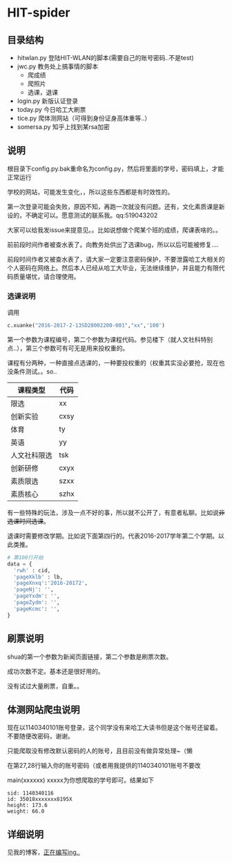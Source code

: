 # HIT-spider

## 目录结构

- hitwlan.py 登陆HIT-WLAN的脚本(需要自己的账号密码..不是test)
- jwc.py 教务处上搞事情的脚本
  - 爬成绩
  - 爬照片
  - 选课，退课
- login.py 新版认证登录
- today.py 今日哈工大刷票
- tice.py 爬体测网站（可得到身份证身高体重等..）
- somersa.py 知乎上找到某rsa加密

## 说明
根目录下config.py.bak重命名为config.py，然后将里面的学号，密码填上，才能正常运行

学校的网站，可能发生变化，，所以这些东西都是有时效性的。

第一次登录可能会失败，原因不知，再跑一次就没有问题。还有，文化素质课是新设的，不确定可以。愿意测试的联系我。qq:519043202

大家可以给我发issue来提意见。。比如说想做个爬某个班的成绩，爬课表啥的。。

前前段时间作者被查水表了。向教务处供出了选课bug，所以以后可能被修复....

前段时间作者又被查水表了，请大家一定要注意密码保护，不要泄露哈工大相关的个人密码在网络上。然后本人已经从哈工大毕业，无法继续维护，并且能力有限代码质量堪忧，请合理使用。

### 选课说明

调用

```python
c.xuanke("2016-2017-2-13SD28002200-001","xx",'100')
```

第一个参数为课程编号，第二个参数为课程代码。参见楼下（就人文社科特别点..），第三个参数可有可无是用来投权重的。

课程有分两种，一种直接点选课的，一种要投权重的（权重其实没必要抢，现在也没条件测试。。so..

| 课程类型   | 代码   |
| ------ | ---- |
| 限选     | xx   |
| 创新实验   | cxsy |
| 体育     | ty   |
| 英语     | yy   |
| 人文社科限选 | tsk  |
| 创新研修   | cxyx |
| 素质限选   | szxx |
| 素质核心   | szhx |


有一些特殊的玩法，涉及一点不好的事，所以就不公开了，有意者私聊。比如说~~非选课时间选课~~。

退课时需要修改学期。比如说下面第四行的。代表2016-2017学年第二个学期。以此类推。

```python
# 第100行开始
data = {
  'rwh' : cid,
  'pageXklb' : lb,
  'pageXnxq':'2016-20172',
  'pageNj': '',
  'pageYxdm': '',
  'pageZydm': '',
  'pageKcmc': '',
}
```

## 刷票说明

shua的第一个参数为新闻页面链接，第二个参数是刷票次数。

成功次数不定。基本还是很好用的。

没有试过大量刷票，自重。。

## 体测网站爬虫说明

现在以1140340101账号登录，这个同学没有来哈工大读书但是这个账号还留着。不要随便改密码，谢谢。

只能爬取没有修改默认密码的人的账号，且目前没有做异常处理~（懒

在第27,28行输入你的账号密码（或者用我提供的1140340101账号不要改

main(xxxxxx) xxxxx为你想爬取的学号即可。结果如下

```
sid: 1140340116
id: 35018xxxxxxx8195X
height: 173.6
weight: 66.0
```


## 详细说明

见我的博客，[正在编写ing..](http://tmn07.com/hexo)